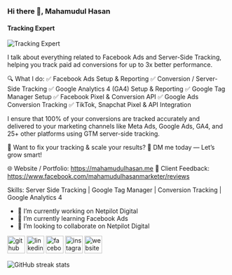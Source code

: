 ### Hi there 👋, Mahamudul Hasan
#### Tracking Expert
![Tracking Expert](https://scontent.fdac24-5.fna.fbcdn.net/v/t39.30808-6/517601864_122157050696473145_5563037805658345490_n.jpg?stp=dst-jpg_s960x960_tt6&_nc_cat=101&ccb=1-7&_nc_sid=cc71e4&_nc_eui2=AeHVkGmj2OKDtoRGJBLo_BIVrEBAQDJ6y1qsQEBAMnrLWhX2lMoUt8UwpMNAyFkGiWrDSTtxuy3NMgnI09JtyOiV&_nc_ohc=rwfxpTa_DyEQ7kNvwH3VvAk&_nc_oc=AdnAfXLqsiwxU5mbLbL9HcM3wNzZzmRLd3NgZ36E8eDDk0q7V3KiLGKAtK-Fsamo1Kk&_nc_zt=23&_nc_ht=scontent.fdac24-5.fna&_nc_gid=d1XbIN8hdQ2SynFN_RMjUw&oh=00_AfQ94GSiM-KXYDKd3HcX3nLLLNEUcuuhU9GF-VK_vnRAkA&oe=688DE626)

I talk about everything related to Facebook Ads and Server-Side Tracking, helping you track paid ad conversions for up to 3x better performance.

🔍 What I do:
✅ Facebook Ads Setup & Reporting
✅ Conversion / Server-Side Tracking
✅ Google Analytics 4 (GA4) Setup & Reporting
✅ Google Tag Manager Setup
✅ Facebook Pixel & Conversion API
✅ Google Ads Conversion Tracking
✅ TikTok, Snapchat Pixel & API Integration

I ensure that 100% of your conversions are tracked accurately and delivered to your marketing channels like Meta Ads, Google Ads, GA4, and 25+ other platforms using GTM server-side tracking.

🎯 Want to fix your tracking & scale your results?
📩 DM me today — Let’s grow smart!

🌐 Website / Portfolio: https://mahamudulhasan.me
💬 Client Feedback: https://www.facebook.com/mahamudulhasanmarketer/reviews

Skills: Server Side Tracking |  Google Tag Manager |  Conversion Tracking |  Google Analytics 4

- 🔭 I’m currently working on Netpilot Digital 
- 🌱 I’m currently learning Facebook Ads 
- 👯 I’m looking to collaborate on Netpilot Digital 


[<img src='https://cdn.jsdelivr.net/npm/simple-icons@3.0.1/icons/github.svg' alt='github' height='40'>](https://github.com/mahamudulhasanmarketer)  [<img src='https://cdn.jsdelivr.net/npm/simple-icons@3.0.1/icons/linkedin.svg' alt='linkedin' height='40'>](https://www.linkedin.com/in/mahamudulhasanmarketer/)  [<img src='https://cdn.jsdelivr.net/npm/simple-icons@3.0.1/icons/facebook.svg' alt='facebook' height='40'>](https://www.facebook.com/mahamudulhasanmarketer)  [<img src='https://cdn.jsdelivr.net/npm/simple-icons@3.0.1/icons/instagram.svg' alt='instagram' height='40'>](https://www.instagram.com/mahamudulhasanmarketer/)  [<img src='https://cdn.jsdelivr.net/npm/simple-icons@3.0.1/icons/icloud.svg' alt='website' height='40'>](https://mahamudulhasan.me)  

![GitHub streak stats](https://streak-stats.demolab.com/?user=mahamudulhasanmarketer)  

